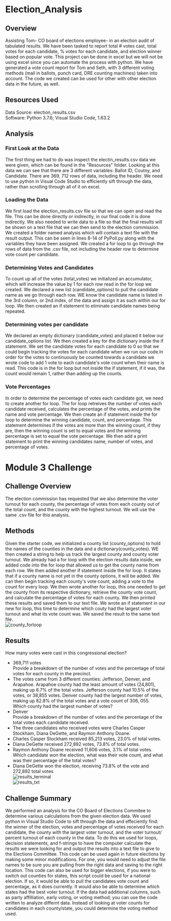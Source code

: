 # Election_Analysis

## Overview
Assisting Tom- CO board of elections employee- in an election audit of tabulated results. We have been tasked to report total # votes cast, total votes for each candidate, % votes for each candidate, and election winner based on popular vote. This project can be done in excel but we will not be using excel since you can automate the process with python. We have generated a vote count report for Tom and Seth, with 3 different voting methods (mail in ballots, punch card, DRE counting machines) taken into account. The code we created can be used for other with other election data in the future, as well. 

## Resources Used
Data Source: election_results.csv  
Software: Python 3.7.6; Visual Studio Code, 1.63.2

## Analysis
### First Look at the Data  
The first thing we had to do was inspect the electin_results.csv data we were given, which can be found in the "Resources" folder. Looking at this data we can see that there are 3 different variables: Ballot ID, Coutny, and Candidate. There are 369, 712 rows of data, including the header. We need to use python in Visual Code Studio to efficiently sift through the data, rather than scrolling through all of it on excel. 
### Loading the Data  
We first load the election_results.csv file so that we can open and read the file. This can be done directly or indirectly, in our final code it is done indirectly. We also needed to write data to a file so that the final results will be shown on a text file that we can then send to the election commission. We created a folder named analysis which will contain a text file with the result output. This can be seen in lines 8-14 of PyPoll.py along with the variables they have been assigned. We created a for loop to go through the rows of data from the .csv file, not including the header row to determine vote count per candidate. 
### Determining Votes and Candidates  
To count up all of the votes (total_votes) we initialized an accumulator, which will increase the value by 1 for each row read in the for loop we created. We declared a new list (candidate_options) to pull the candidate name as we go through each row. WE know the candidate name is listed in the 3rd column, or 2nd index, of the data and assign it as such within our for loop. We then created an if statement to eliminate candidate names being repeated.
### Determining votes per candidate  
We declared an empty dictionary (candidate_votes) and placed it below our candidate_options list. We then created a key for the dictionary inside the if statement. We set the candidate votes for each candidate to 0 so that we could begin tracking the votes for each candidate when we run our code.In order for the votes to continuously be counted towards a candidate we wrote code to add 1 vote to each candidate's vote count when their name is read. This code is in the for loop but not inside the if statement, if it was, the count would remain 1, rather than adding up the counts. 
### Vote Percentages
In order to determine the percentage of votes each candidate got, we need to create another for loop. The for loop retreives the number of votes each candidate received, calculates the percentage of the votes, and prints the name and vote percentage. We then create an if statement inside the for loop to determine the winning candidate, count, and percentage. This statement determines if the votes are more than the winning count, if they are, then the winning count is set to equal votes and the winning percentage is set to equal the vote percentage. We then add a print statement to print the winning candidates name, number of votes, and percentage of votes. 

# Module 3 Challenge  
## Challenge Overview
The election commission has requested that we also determine the voter turnout for each county, the percentage of votes from each county out of the total count, and the county with the highest turnout. We will use the same .csv file for this analysis.
## Methods
Given the starter code, we initialized a county list (county_options) to hold the names of the counties in the data and a dictionary(county_votes). WE then created a string to help us track the largest county and county voter turnout. We already had a for loop with the election results data inside, we added code into the for loop that allowed us to get the county name from each row. We then added another if statement inside the for loop. It states that if a county name is not yet in the county options, it will be added. We can then begin tracking each county's vote count, adding a vote to the count for every loop. We then wrote another for loop, this one needed to get the county from its respective dictionary, retrieve the county vote count, and calculate the percentage of votes for each county. We then printed these results and saved them to our text file. We wrote an if statement in our new for loop, this time to determine which couty had the largest voter turnout and what its vote count was. We saved the result to the same text file.  
![county_forloop](https://user-images.githubusercontent.com/96501958/150663749-8cf95b55-2a59-4aca-8cc0-75a865e425af.png)  

## Results
How many votes were cast in this congressional election?
  * 369,711 votes  
Provide a breakdown of the number of votes and the percentage of total votes for each county in the precinct.  
  * The votes came from 3 different counties: Jefferson, Denver, and Arapahoe. Arapahoe county had the least amount of votes (24,801), making up 6.7% of the total votes. Jefferson county had 10.5% of the votes, or 38,855 votes. Denver county had the largest number of votes, making up 82.8% of the total votes and a vote count of 306, 055.  
Which county had the largest number of votes?  
  * Denver  
Provide a breakdown of the number of votes and the percentage of the total votes each candidate received.  
  * The three candidates who received votes were Charles Casper Stockham, Diana DeGette, and Raymon Anthony Doane.   
  * Charles Casper Stockham received 85,213 votes, 23.0% of total votes.  
  * Diana DeGette received 272,892 votes, 73.8% of total votes.  
  * Raymon Anthony Doane received 11,606 votes, 3.1% of total votes.  
Which candidate won the election, what was their vote count, and what was their percentage of the total votes?  
  * Diana DeGette won the election, receiving 73.8% of the vote and 272,892 total votes  
![results_terminal](https://user-images.githubusercontent.com/96501958/150663903-257669c6-17d9-4a04-b9fe-759d5b4dcf1c.png)  
![results_txt](https://user-images.githubusercontent.com/96501958/150663906-49a59f3c-2c95-4757-9caf-6b42f5030e6d.png)  

## Challenge Summary  
We performed an analysis for the CO Board of Elections Commitee to determine various calculations from the given election data. We used python in Visual Studio Code to sift through the data and effeciently find: the winner of the election, votes and percentage of votes received for each candidate, the county with the largest voter turnout, and the voter turnout/ percent turnout of each county in the data. To do this we used for loops, decision statements, and f-strings to have the computer calculate the results we were looking for and output the results into a text file to give to the Elections Committee. This code can be used again in future elections by making some minor modifications. For one, you would need to adjust the file names to be sure you are pulling from the right data and saving to the right location.  This code can also be used for bigger elections, if you were to switch out counties for states, this script could be used for a national election.  If so, it would be able to pull the candidates vote count and percentage, as it does currently. It would also be able to determine which states had the best voter turnout. If the data had additional columns, such as party affilliation, early voting, or voting method; you can use the code written to analyze differnt data. Instead of looking at voter counts for candidates in each county/state, you could determine the voting method used. 
